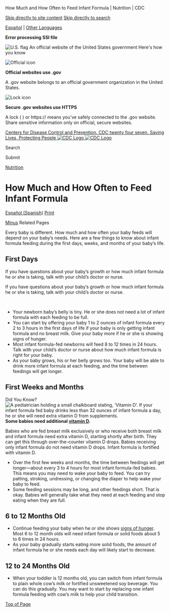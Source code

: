 





















How Much and How Often to Feed Infant Formula \| Nutrition \| CDC
 










 






 











 




[Skip directly to site content](#content)
[Skip directly to search](#headerSearch)


[Español](/spanish/) \| 
[Other Languages](https://wwwn.cdc.gov/pubs/other-languages/)

**Error processing SSI file**  



![U.S. flag](/TemplatePackage/4.0/assets/imgs/uswds/us_flag_small.png)
An official website of the United States government Here's how you know 



![Official icon](/TemplatePackage/4.0/assets/imgs/uswds/icon-dot-gov.svg)



**Official websites use .gov**


A .gov website belongs to an official government organization in the United States.







![Lock icon](/TemplatePackage/4.0/assets/imgs/uswds/icon-https.svg)



**Secure .gov websites use HTTPS**


A lock (  ) or https:// means you've safely connected to the .gov website. Share sensitive information only on official, secure websites.








 



[Centers for Disease Control and Prevention. CDC twenty four seven. Saving Lives, Protecting People
![CDC Logo](/TemplatePackage/4.0/assets/imgs/logo/logo-notext.svg)
![CDC Logo](/TemplatePackage/4.0/assets/imgs/logo/logo-notext.svg)](https://www.cdc.gov/)





Search









Submit


















 [Nutrition](/nutrition/php/about/index.html)










 











How Much and How Often to Feed Infant Formula
=============================================

 
[Español (Spanish)](/nutrition/infantandtoddlernutrition/formula-feeding/cuanto-y-con-que-frecuencia.html) [Print](#print)



[Minus](#collapse_28156627fc16ab155)
Related Pages




Every baby is different. How much and how often your baby feeds will depend on your baby’s needs. Here are a few things to know about infant formula feeding during the first days, weeks, and months of your baby’s life.


First Days
----------


If you have questions about your baby’s growth or how much infant formula he or she is taking, talk with your child’s doctor or nurse.


If you have questions about your baby’s growth or how much infant formula he or she is taking, talk with your child’s doctor or nurse.


 



* Your newborn baby’s belly is tiny. He or she does not need a lot of infant formula with each feeding to be full.
* You can start by offering your baby 1 to 2 ounces of infant formula every 2 to 3 hours in the first days of life if your baby is only getting infant formula and no breast milk. Give your baby more if he or she is showing signs of hunger.
* Most infant formula\-fed newborns will feed 8 to 12 times in 24 hours. Talk with your child’s doctor or nurse about how much infant formula is right for your baby.
* As your baby grows, his or her belly grows too. Your baby will be able to drink more infant formula at each feeding, and the time between feedings will get longer.


First Weeks and Months
----------------------


Did You Know?![A pediatrician holding a small chalkboard stating, ‘Vitamin D’. If your infant formula fed baby drinks less than 32 ounces of infant formula a day, he or she will need extra vitamin D from supplements.](/nutrition/infantandtoddlernutrition/images/how-much-formula-feed.jpg?_=42600 "how-much-formula-feed")
**Some babies need additional [vitamin D](/nutrition/infantandtoddlernutrition/vitamins-minerals/vitamin-d.html).**


Babies who are fed breast milk exclusively or who receive both breast milk and infant formula need extra vitamin D, starting shortly after birth. They can get this through over\-the\-counter vitamin D drops. Babies receiving only infant formula do not need vitamin D drops. Infant formula is fortified with vitamin D.



* Over the first few weeks and months, the time between feedings will get longer—about every 3 to 4 hours for most infant formula\-fed babies. This means you may need to wake your baby to feed. You can try patting, stroking, undressing, or changing the diaper to help wake your baby to feed.
* Some feeding sessions may be long, and other feedings short. That is okay. Babies will generally take what they need at each feeding and stop eating when they are full.


6 to 12 Months Old
------------------


* Continue feeding your baby when he or she shows [signs of hunger](/nutrition/infantandtoddlernutrition/mealtime/signs-your-child-is-hungry-or-full.html). Most 6 to 12 month olds will need infant formula or solid foods about 5 to 6 times in 24 hours.
* As your baby gradually starts eating more solid foods, the amount of infant formula he or she needs each day will likely start to decrease.


12 to 24 Months Old
-------------------


* When your toddler is 12 months old, you can switch from infant formula to plain whole cow’s milk or fortified unsweetened soy beverage. You can do this gradually. You may want to start by replacing one infant formula feeding with cow’s milk to help your child transition.


[Top of Page](#)




